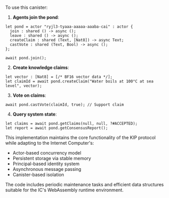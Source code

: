 

To use this canister:

1. **Agents join the pond**:
```motoko
let pond = actor "ryjl3-tyaaa-aaaaa-aaaba-cai" : actor {
  join : shared () -> async ();
  leave : shared () -> async ();
  createClaim : shared (Text, [Nat8]) -> async Text;
  castVote : shared (Text, Bool) -> async ();
};

await pond.join();
```

2. **Create knowledge claims**:
```motoko
let vector : [Nat8] = [/* BF16 vector data */];
let claimId = await pond.createClaim("Water boils at 100°C at sea level", vector);
```

3. **Vote on claims**:
```motoko
await pond.castVote(claimId, true); // Support claim
```

4. **Query system state**:
```motoko
let claims = await pond.getClaims(null, null, ?#ACCEPTED);
let report = await pond.getConsensusReport();
```

This implementation maintains the core functionality of the KIP protocol while adapting to the Internet Computer's:
- Actor-based concurrency model
- Persistent storage via stable memory
- Principal-based identity system
- Asynchronous message passing
- Canister-based isolation

The code includes periodic maintenance tasks and efficient data structures suitable for the IC's WebAssembly runtime environment.
